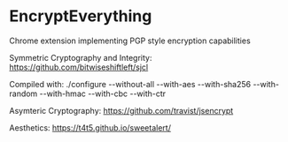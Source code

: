 # EncryptEverything
Chrome extension implementing PGP style encryption capabilities


Symmetric Cryptography and Integrity:
https://github.com/bitwiseshiftleft/sjcl

Compiled with:
./configure --without-all --with-aes --with-sha256 --with-random --with-hmac --with-cbc --with-ctr



Asymteric Cryptography:
https://github.com/travist/jsencrypt



Aesthetics:
https://t4t5.github.io/sweetalert/

